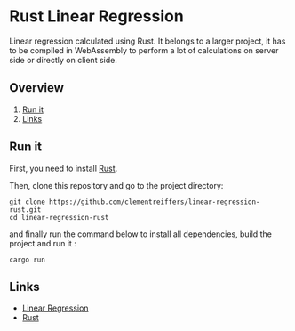 # Rust Linear Regression

Linear regression calculated using Rust.
It belongs to a larger project, it has to be compiled in WebAssembly to perform a lot of calculations on server side 
or directly on client side.

## Overview

1. [Run it](#run-it)
2. [Links](#links)

## Run it

First, you need to install [Rust](https://www.rust-lang.org/).

Then, clone this repository and go to the project directory:
```shell
git clone https://github.com/clementreiffers/linear-regression-rust.git
cd linear-regression-rust
```
and finally run the command below to install all dependencies, build the project and run it : 
```shell
cargo run
```

## Links
- [Linear Regression](https://en.wikipedia.org/wiki/Linear_regression)
- [Rust](https://www.rust-lang.org/)
